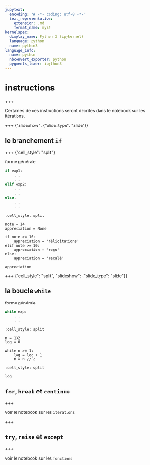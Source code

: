 ```yaml
---
jupytext:
  encoding: '# -*- coding: utf-8 -*-'
  text_representation:
    extension: .md
    format_name: myst
kernelspec:
  display_name: Python 3 (ipykernel)
  language: python
  name: python3
language_info:
  name: python
  nbconvert_exporter: python
  pygments_lexer: ipython3
---
```


# instructions

+++

Certaines de ces instructions seront décrites dans le notebook sur les itérations.

+++ {"slideshow": {"slide_type": "slide"}}

## le branchement `if`

+++ {"cell_style": "split"}

forme générale

```python
if exp1:
    ...
    ...
elif exp2:
    ...
    ...
else:
    ...
    ...
```

```{code-cell} ipython3
:cell_style: split

note = 14
appreciation = None

if note >= 16:
    appreciation = 'félicitations'
elif note >= 10:
    appreciation = 'reçu'
else:
    appreciation = 'recalé'
```

```{code-cell} ipython3
appreciation
```

+++ {"cell_style": "split", "slideshow": {"slide_type": "slide"}}

## la boucle `while`

forme générale  

```python
while exp:
    ...
    ...
```

```{code-cell} ipython3
:cell_style: split

n = 132
log = 0

while n >= 1:
    log = log + 1
    n = n // 2
```

```{code-cell} ipython3
:cell_style: split

log
```

## `for`, `break` et `continue`

+++

voir le notebook sur les `iterations`

+++

## `try`, `raise` et `except`

+++

voir le notebook sur les `fonctions`
